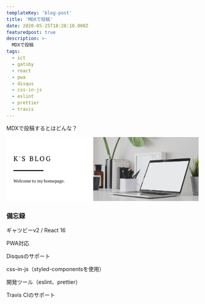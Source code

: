 ```yaml
---
templateKey: 'blog-post'
title: 'MDXで投稿'
date: 2020-05-25T18:28:10.000Z
featuredpost: true
description: >-
  MDXで投稿
tags:
  - ict
  - gatsby
  - react
  - pwa
  - disqus
  - css-in-js
  - eslint
  - prettier
  - travis
---
```


MDXで投稿するとはどんな？

![Alt Text](img/2020/05-25-post/ksblog.png)

### 備忘録
ギャツビーv2 / React 16

PWA対応

Disqusのサポート

css-in-js（styled-componentsを使用）

開発ツール（eslint、prettier）

Travis CIのサポート